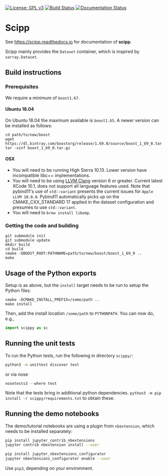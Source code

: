 [![License: GPL v3](https://img.shields.io/badge/License-GPLv3-blue.svg)](LICENSE.txt)
[![Build Status](https://www.travis-ci.org/scipp/scipp.svg?branch=master)](https://www.travis-ci.org/scipp/scipp)
[![Documentation Status](https://readthedocs.org/projects/scipp/badge/?version=latest)](https://scipp.readthedocs.io/en/latest/?badge=latest)

# Scipp

See https://scipp.readthedocs.io for documentation of **scipp**.

Scipp mainly provides the `Dataset` container, which is inspired by `xarray.Dataset`.

## Build instructions

### Prerequisites

We require a minimum of `boost1.67`.

#### Ubuntu 18.04
On Ubuntu 18.04 the maximum available is `boost1.65`.
A newer version can be installed as follows:

```
cd path/to/new/boost
wget https://dl.bintray.com/boostorg/release/1.69.0/source/boost_1_69_0.tar.gz
tar -xzvf boost_1_69_0.tar.gz
```

#### OSX
* You will need to be running High Sierra 10.13. Lower version have incompatible libc++ implementations.
* You will need to be using [LLVM Clang](https://releases.llvm.org/download.html) version 6 or greater. Current latest XCode 10.1, does not support all language features used. Note that pybind11's use of `std::variant` presents the current issues for `Apple LLVM 10.0.0`. Pybind11 automatically picks up on the CMAKE_CXX_STANDARD 17 applied in the dataset configuration and presumes to use `std::variant`.
* You will need to `brew install libomp`.

### Getting the code and building

```
git submodule init
git submodule update
mkdir build
cd build
cmake -DBOOST_ROOT:PATHNAME=path/to/new/boost/boost_1_69_0 ..
make
```

## Usage of the Python exports

Setup is as above, but the `install` target needs to be run to setup the Python files:

```
cmake -DCMAKE_INSTALL_PREFIX=/some/path ..
make install
```

Then, add the install location `/some/path` to `PYTHONPATH`.
You can now do, e.g.,

```python
import scippy as sc
```

## Running the unit tests

To run the Python tests, run the following in directory `scippy/`:

```sh
python3 -m unittest discover test
```
or via nose
```
nosetests3 --where test
```

Note that the tests bring in additional python dependencies. `python3 -m pip install -r scippy/requirements.txt` to obtain these.

## Running the demo notebooks

The demo/tutorial notebooks are using a plugin from `nbextension`, which needs to be installed separately:

```sh
pip install jupyter_contrib_nbextensions
jupyter contrib nbextension install --user

pip install jupyter_nbextensions_configurator
jupyter nbextensions_configurator enable --user
```

Use `pip3`, depending on your environment.
